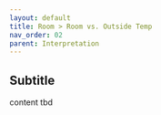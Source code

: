 ```yaml
---
layout: default
title: Room > Room vs. Outside Temp
nav_order: 02
parent: Interpretation
---
```


## Subtitle
content tbd
